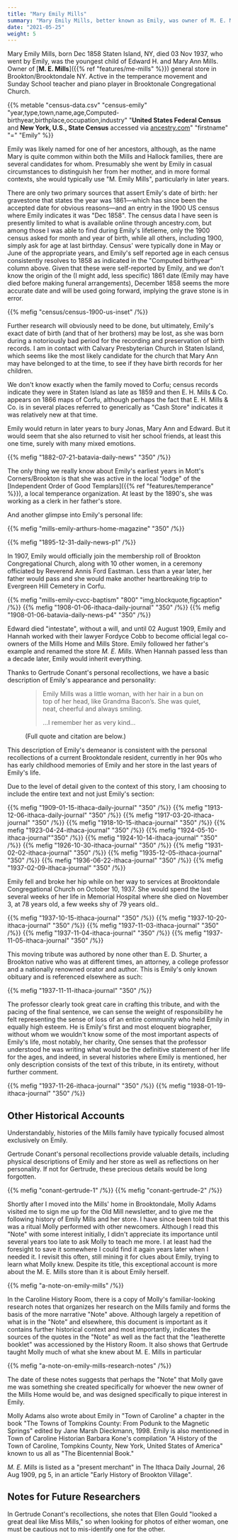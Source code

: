 ```yaml
---
title: "Mary Emily Mills"
summary: "Mary Emily Mills, better known as Emily, was owner of M. E. Mills general store in Brookton/Brooktondale NY. Known for her charity, Emily was a devoted member of the Congregational Church where she taught Sunday School and played piano. Emily was also active in local temperance organizations."
date: "2021-05-25"
weight: 5
---
```


Mary Emily Mills, born Dec 1858 Staten Island, NY, died 03 Nov 1937, who went by Emily, was the youngest child of Edward H. and Mary Ann Mills. Owner of [**M. E. Mills**]({{% ref "features/me-mills" %}}) general store in Brookton/Brooktondale NY. Active in the temperance movement and Sunday School teacher and piano player in Brooktonale Congregational Church.

<!--more-->

{{% metable "census-data.csv" "census-emily" "year,type,town,name,age,Computed-birthyear,birthplace,occupation,industry" "**United States Federal Census** and **New York, U.S., State Census** accessed via [ancestry.com](https://www.ancestry.com)" "firstname" "=" "Emily" %}}

Emily was likely named for one of her ancestors, although, as the name Mary is quite common within both the Mills and Hallock families, there are several candidates for whom. Presumably she went by Emily in casual circumstances to distinguish her from her mother, and in more formal contexts, she would typically use "M. Emily Mills", particularly in later years.

There are only two primary sources that assert Emily's date of birth: her gravestone that states the year was 1861—which has since been the accepted date for obvious reasons—and an entry in the 1900 US census where Emily indicates it was "Dec 1858". The census data I have seen is presently limited to what is available online through ancestry.com, but among those I was able to find during Emily's lifetieme, only the 1900 census asked for month and year of birth, while all others, including 1900, simply ask for age at last birthday. Census' were typically done in May or June of the appropriate years, and Emily's self reported age in each census consistently resolves to 1858 as indicated in the "Computed birthyear" column above. Given that these were self-reported by Emily, and we don't know the origin of the (I might add, less specific) 1861 date (Emily may have died before making funeral arrangements), December 1858 seems the more accurate date and will be used going forward, implying the grave stone is in error.

{{% mefig "census/census-1900-us-inset" /%}}

Further research will obviously need to be done, but ultimately, Emily's exact date of birth (and that of her brothers) may be lost, as she was born during a notoriously bad period for the recording and preservation of birth records. I am in contact with Calvary Presbyterian Church in Staten Island, which seems like the most likely candidate for the church that Mary Ann may have belonged to at the time, to see if they have birth records for her children.

We don't know exactly when the family moved to Corfu; census records indicate they were in Staten Island as late as 1859 and then E. H. Mills & Co. appears on 1866 maps of Corfu, although perhaps the fact that E. H. Mills & Co. is in several places referred to generically as "Cash Store" indicates it was relatively new at that time.

Emily would return in later years to bury Jonas, Mary Ann and Edward. But it would seem that she also returned to visit her school friends, at least this one time, surely with many mixed emotions.

{{% mefig "1882-07-21-batavia-daily-news" "350" /%}}

The only thing we really know about Emily's earliest years in Mott's Corners/Brookton is that she was active in the local "lodge" of the [Independent Order of Good Templars]({{% ref "features/temperance" %}}), a local temperance organization. At least by the 1890's, she was working as a clerk in her father's store.

And another glimpse into Emily's personal life:

{{% mefig "mills-emily-arthurs-home-magazine" "350" /%}}

{{% mefig "1895-12-31-daily-news-p1" /%}}

In 1907, Emily would officially join the membership roll of Brookton Congregational Church, along with 10 other women, in a ceremony officiated by Reverend Annis Ford Eastman. Less than a year later, her father would pass and she would make another heartbreaking trip to Evergreen Hill Cemetery in Corfu.

{{% mefig "mills-emily-cvcc-baptism" "800" "img,blockquote,figcaption" /%}}
{{% mefig "1908-01-06-ithaca-daily-journal" "350" /%}}
{{% mefig "1908-01-06-batavia-daily-news-p4" "350" /%}}

Edward died "intestate", without a will, and until 02 August 1909, Emily and Hannah worked with their lawyer Fordyce Cobb to become official legal co-owners of the Mills Home and Mills Store. Emily followed her father's example and renamed the store *M. E. Mills*. When Hannah passed less than a decade later, Emily would inherit everything.

Thanks to Gertrude Conant's personal recollections, we have a basic description of Emily's appearance and personality:

<figure>
<blockquote>
Emily Mills was a little woman, with her hair in a bun on top of her head, like Grandma Bacon’s. She was quiet, neat, cheerful and always smiling.

...I remember her as very kind...
</blockquote>
<figcaption>
(Full quote and citation are below.)
</figcation>
</figure>

This description of Emily's demeanor is consistent with the personal recollections of a current Brooktondale resident, currently in her 90s who has early childhood memories of Emily and her store in the last years of Emily's life.

Due to the level of detail given to the context of this story, I am choosing to include the entire text and not just Emily's section:

{{% mefig "1909-01-15-ithaca-daily-journal" "350" /%}}
{{% mefig "1913-12-06-ithaca-daily-journal" "350" /%}}
{{% mefig "1917-03-20-ithaca-journal" "350" /%}}
{{% mefig "1918-10-15-ithaca-journal" "350" /%}}
{{% mefig "1923-04-24-ithaca-journal" "350" /%}}
{{% mefig "1924-05-10-ithaca-journal""350" /%}}
{{% mefig "1924-10-14-ithaca-journal" "350" /%}}
{{% mefig "1926-10-30-ithaca-journal" "350" /%}}
{{% mefig "1931-02-02-ithaca-journal" "350" /%}}
{{% mefig "1935-12-05-ithaca-journal" "350" /%}}
{{% mefig "1936-06-22-ithaca-journal" "350" /%}}
{{% mefig "1937-02-09-ithaca-journal" "350" /%}}

Emily fell and broke her hip while on her way to services at Brooktondale Congregational Church on October 10, 1937. She would spend the last several weeks of her life in Memorial Hospital where she died on November 3, at 78 years old, a few weeks shy of 79 years old..

{{% mefig "1937-10-15-ithaca-journal" "350" /%}}
{{% mefig "1937-10-20-ithaca-journal" "350" /%}}
{{% mefig "1937-11-03-ithaca-journal" "350" /%}}
{{% mefig "1937-11-04-ithaca-journal" "350" /%}}
{{% mefig "1937-11-05-ithaca-journal" "350" /%}}

This moving tribute was authored by none other than E. D. Shurter, a Brookton native who was at different times, an attorney, a college professor and a nationally renowned orator and author. This is Emily's only known obituary and is referenced elsewhere as such:

{{% mefig "1937-11-11-ithaca-journal" "350" /%}}

The professor clearly took great care in crafting this tribute, and with the pacing of the final sentence, we can sense the weight of responsibility he felt representing the sense of loss of an entire community who held Emily in equally high esteem. He is Emily's first and most eloquent biographer, without whom we wouldn't know some of the most important aspects of Emily's life, most notably, her charity, One senses that the professor understood he was writing what would be the definitive statement of her life for the ages, and indeed, in several histories where Emily is mentioned, her only description consists of the text of this tribute, in its entirety, without further comment. 

{{% mefig "1937-11-26-ithaca-journal" "350" /%}}
{{% mefig "1938-01-19-ithaca-journal" "350" /%}}

## Other Historical Accounts

Understandably, histories of the Mills family have typically focused almost exclusively on Emily.

Gertrude Conant's personal recollections provide valuable details, including physical descriptions of Emily and her store as well as reflections on her personality. If not for Gertrude, these precious details would be long forgotten.

{{% mefig "conant-gertrude-1" /%}}
{{% mefig "conant-gertrude-2" /%}}

Shortly after I moved into the Mills' home in Brooktondale, Molly Adams visited me to sign me up for the Old Mill newsletter, and to give me the following history of Emily Mills and her store. I have since been told that this was a ritual Molly performed with other newcomers. Although I read this "Note" with some interest initially, I didn't appreciate its importance until several years too late to ask Molly to teach me more. I at least had the foresight to save it somewhere I could find it again years later when I needed it. I revisit this often, still mining it for clues about Emily, trying to learn what Molly knew. Despite its title, this exceptional account is more about the M. E. Mills store than it is about Emily herself.

{{% mefig "a-note-on-emily-mills" /%}}

In the Caroline History Room, there is a copy of Molly's familiar-looking research notes that organizes her research on the Mills family and forms the basis of the more narrative "Note" above. Although largely a repetition of what is in the "Note" and elsewhere, this document is important as it contains further historical context and most importantly, indicates the sources of the quotes in the "Note" as well as the fact that the "leatherette booklet" was accessioned by the History Room. It also shows that Gertrude taught Molly much of what she knew about M. E. Mills in particular

{{% mefig "a-note-on-emily-mills-research-notes" /%}}

The date of these notes suggests that perhaps the "Note" that Molly gave me was something she created specifically for whoever the new owner of the Mills Home would be, and was designed specifically to pique interest in Emily. 

Molly Adams also wrote about Emily in "Town of Caroline" a chapter in the book "The Towns of Tompkins County: From Podunk to the Magnetic Springs" edited by Jane Marsh Dieckmann, 1998. Emily is also mentioned in Town of Caroline Historian Barbara Kone's compilation "A History of the Town of Caroline, Tompkins County, New York, United States of America" known to us all as "The Bicentennial Book."

*M. E. Mills* is listed as a "present merchant" in The Ithaca Daily Journal, 26 Aug 1909, pg 5, in an article "Early History of Brookton Village".

## Notes for Future Researchers

In Gertrude Conant's recollections, she notes that Ellen Gould "looked a great deal like Miss Mills," so when looking for photos of either woman, one must be cautious not to mis-identify one for the other.